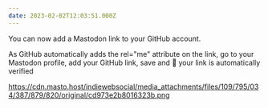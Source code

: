 ```yaml
---
date: 2023-02-02T12:03:51.000Z
---
```


You can now add a Mastodon link to your GitHub account.

As GitHub automatically adds the rel="me" attribute on the link, go to your Mastodon profile, add your GitHub link, save and 🎉 your link is automatically verified

https://cdn.masto.host/indiewebsocial/media_attachments/files/109/795/034/387/879/820/original/cd973e2b8016323b.png
